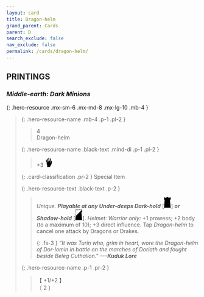 ```yaml
---
layout: card
title: Dragon-helm
grand_parent: Cards
parent: D
search_exclude: false
nav_exclude: false
permalink: /cards/dragon-helm/
---
```


## PRINTINGS


### _Middle-earth: Dark Minions_

{: .hero-resource .mx-sm-6 .mx-md-8 .mx-lg-10 .mb-4 }
> {: .hero-resource-name .mb-4 .p-1 .pl-2 }
> > <div class="card-mp">4</div>
> > <div class="card-name">Dragon-helm</div>
>
> {: .hero-resource-name .black-text .mind-di .p-1 .pl-2 }
> > +3 ![](/assets/images/di.svg)
>
> {: .card-classification .pr-2 }
> Special Item
>
> {: .hero-resource-text .black-text .p-2 }
> > _Unique._ ***Playable at any Under-deeps Dark-hold*** \[![](/assets/images/dark-hold.svg)] ***or Shadow-hold*** \[![](/assets/images/shadow-hold.svg)]. _Helmet:_ _Warrior only:_ +1 prowess; +2 body (to a maximum of 10); +3 direct influence. Tap _Dragon-helm_ to cancel one attack by Dragons or Drakes. 
> > 
> > {: .fs-3 } 
> > _“It was Turin who, grim in heart, wore the Dragon-helm of Dor-lomin in battle on the marches of Doriath and fought beside Beleg Cuthalion."_ ***---&#65279;Kuduk&nbsp;Lore*** 
> 
> {: .hero-resource-name .p-1 .pr-2 }
> > <div class="card-shield">【 +1/+2 】</div>
> > <div class="card-corruption">〔 2 〕</div>
